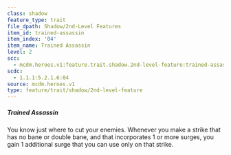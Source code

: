 ```yaml
---
class: shadow
feature_type: trait
file_dpath: Shadow/2nd-Level Features
item_id: trained-assassin
item_index: '04'
item_name: Trained Assassin
level: 2
scc:
  - mcdm.heroes.v1:feature.trait.shadow.2nd-level-feature:trained-assassin
scdc:
  - 1.1.1:5.2.1.6:04
source: mcdm.heroes.v1
type: feature/trait/shadow/2nd-level-feature
---
```


##### Trained Assassin

You know just where to cut your enemies. Whenever you make a strike that has no bane or double bane, and that incorporates 1 or more surges, you gain 1 additional surge that you can use only on that strike.
